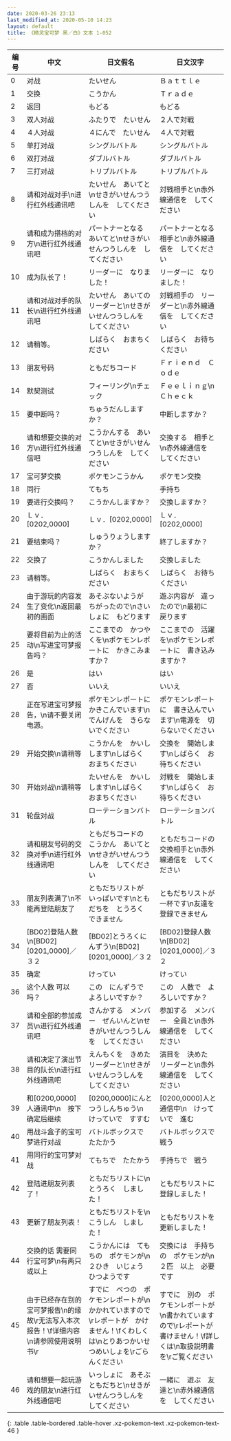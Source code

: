 ```yaml
---
date: 2020-03-26 23:13
last_modified_at: 2020-05-10 14:23
layout: default
title: 《精灵宝可梦 黑／白》文本 1-052
---
```

| 编号 | 中文 | 日文假名 | 日文汉字 |
| ---- | ---- | ---- | --- |
| 0 | 对战 | たいせん | Ｂａｔｔｌｅ |
| 1 | 交换 | こうかん | Ｔｒａｄｅ |
| 2 | 返回 | もどる | もどる |
| 3 | 双人对战 | ふたりで　たいせん | ２人で対戦 |
| 4 | ４人对战 | ４にんで　たいせん | ４人で対戦 |
| 5 | 单打对战 | シングルバトル | シングルバトル |
| 6 | 双打对战 | ダブルバトル | ダブルバトル |
| 7 | 三打对战 | トリプルバトル | トリプルバトル |
| 8 | 请和对战对手\n进行红外线通讯吧 | たいせん　あいてと\nせきがいせんつうしんを　してください | 対戦相手と\n赤外線通信を　してください |
| 9 | 请和成为搭档的对方\n进行红外线通讯吧 | パートナーとなる　あいてと\nせきがいせんつうしんを　してください | パートナーとなる　相手と\n赤外線通信を　してください |
| 10 | 成为队长了！ | リーダーに　なりました！ | リーダーに　なりました！ |
| 11 | 请和对战对手的队长\n进行红外线通讯吧 | たいせん　あいての　リーダーと\nせきがいせんつうしんを　してください | 対戦相手の　リーダーと\n赤外線通信を　してください |
| 12 | 请稍等。 | しばらく　おまちください | しばらく　お待ちください |
| 13 | 朋友号码 | ともだちコード | Ｆｒｉｅｎｄ　Ｃｏｄｅ |
| 14 | 默契测试 | フィーリング\nチェック | Ｆｅｅｌｉｎｇ\nＣｈｅｃｋ |
| 15 | 要中断吗？ | ちゅうだんしますか？ | 中断しますか？ |
| 16 | 请和想要交换的对方\n进行红外线通信吧 | こうかんする　あいてと\nせきがいせんつうしんを　してください | 交換する　相手と\n赤外線通信を　してください |
| 17 | 宝可梦交换 | ポケモンこうかん | ポケモン交換 |
| 18 | 同行 | てもち | 手持ち |
| 19 | 要进行交换吗？ | こうかんしますか？ | 交換しますか？ |
| 20 | Ｌｖ．[0202,0000] | Ｌｖ．[0202,0000] | Ｌｖ．[0202,0000] |
| 21 | 要结束吗？ | しゅうりょうしますか？ | 終了しますか？ |
| 22 | 交换了 | こうかんしました | 交換しました |
| 23 | 请稍等。 | しばらく　おまちください | しばらく　お待ちください |
| 24 | 由于游玩的内容发生了变化\n返回最初的画面 | あそぶないようが　ちがったので\nさいしょに　もどります | 遊ぶ内容が　違ったので\n最初に　戻ります |
| 25 | 要将目前为止的活动\n写进宝可梦报告吗？ | ここまでの　かつやくを\nポケモンレポートに　かきこみますか？ | ここまでの　活躍を\nポケモンレポートに　書き込みますか？ |
| 26 | 是 | はい | はい |
| 27 | 否 | いいえ | いいえ |
| 28 | 正在写进宝可梦报告，\n请不要关闭电源。 | ポケモンレポートに　かきこんでいます\nでんげんを　きらないでください | ポケモンレポートに　書き込んでいます\n電源を　切らないでください |
| 29 | 开始交换\n请稍等 | こうかんを　かいしします\nしばらく　おまちください | 交換を　開始します\nしばらく　お待ちください |
| 30 | 开始对战\n请稍等 | たいせんを　かいしします\nしばらく　おまちください | 対戦を　開始します\nしばらく　お待ちください |
| 31 | 轮盘对战 | ローテーションバトル | ローテーションバトル |
| 32 | 请和朋友号码的交换对手\n进行红外线通讯吧 | ともだちコードの　こうかん　あいてと\nせきがいせんつうしんを　してください | ともだちコードの　交換相手と\n赤外線通信を　してください |
| 33 | 朋友列表满了\n不能再登陆朋友了 | ともだちリストが　いっぱいです\nともだちを　とうろく　できません | ともだちリストが　一杯です\n友達を　登録できません |
| 34 | [BD02]登陆人数\n[BD02][0201,0000]／３２ | [BD02]とうろくにんずう\n[BD02][0201,0000]／３２ | [BD02]登録人数\n[BD02][0201,0000]／３２ |
| 35 | 确定 | けってい | けってい |
| 36 | 这个人数 可以吗？ | この　にんずうで　よろしいですか？ | この　人数で　よろしいですか？ |
| 37 | 请和全部的参加成员\n进行红外线通讯吧 | さんかする　メンバー　ぜんいんと\nせきがいせんつうしんを　してください | 参加する　メンバー　全員と\n赤外線通信を　してください |
| 38 | 请和决定了演出节目的队长\n进行红外线通讯吧 | えんもくを　きめた　リーダーと\nせきがいせんつうしんを　してください | 演目を　決めた　リーダーと\n赤外線通信を　してください |
| 39 | 和[0200,0000]人通讯中\n　按下确定后继续 | [0200,0000]にんと　つうしんちゅう\n　けっていで　すすむ | [0200,0000]人と　通信中\n　けっていで　進む |
| 40 | 用战斗盒子的宝可梦进行对战 | バトルボックスで　たたかう | バトルボックスで　戦う |
| 41 | 用同行的宝可梦对战 | てもちで　たたかう | 手持ちで　戦う |
| 42 | 登陆进朋友列表了！ | ともだちリストに\nとうろく　しました！ | ともだちリストに　登録しました！ |
| 43 | 更新了朋友列表！ | ともだちリストを\nこうしん　しました！ | ともだちリストを　更新しました！ |
| 44 | 交换的话 需要同行宝可梦\n有两只或以上 | こうかんには　てもちの　ポケモンが\n２ひき　いじょう　ひつようです | 交換には　手持ちの　ポケモンが\n２匹　以上　必要です |
| 45 | 由于已经存在别的宝可梦报告\n的缘故\r无法写入本次报告！\f详细内容\n请参照使用说明书\r | すでに　べつの　ポケモンレポートが\nかかれていますので\rレポートが　かけません！\fくわしくは\nとりあつかいせつめいしょを\rごらんください | すでに　別の　ポケモンレポートが\n書かれていますので\rレポートが　書けません！\f詳しくは\n取扱説明書を\rご覧ください |
| 46 | 请和想要一起玩游戏的朋友\n进行红外线通信吧 | いっしょに　あそぶ　ともだちと\nせきがいせんつうしんを　してください | 一緒に　遊ぶ　友達と\n赤外線通信を　してください |
{: .table .table-bordered .table-hover .xz-pokemon-text .xz-pokemon-text-46 }